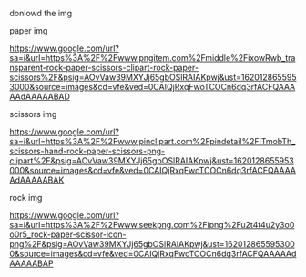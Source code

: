 donlowd the img 


paper img

https://www.google.com/url?sa=i&url=https%3A%2F%2Fwww.pngitem.com%2Fmiddle%2FixowRwb_transparent-rock-paper-scissors-clipart-rock-paper-scissors%2F&psig=AOvVaw39MXYJj65gbOSlRAIAKpwj&ust=1620128655953000&source=images&cd=vfe&ved=0CAIQjRxqFwoTCOCn6dq3rfACFQAAAAAdAAAAABAD


scissors img

https://www.google.com/url?sa=i&url=https%3A%2F%2Fwww.pinclipart.com%2Fpindetail%2FiTmobTh_scissors-hand-rock-paper-scissors-png-clipart%2F&psig=AOvVaw39MXYJj65gbOSlRAIAKpwj&ust=1620128655953000&source=images&cd=vfe&ved=0CAIQjRxqFwoTCOCn6dq3rfACFQAAAAAdAAAAABAK


rock img

https://www.google.com/url?sa=i&url=https%3A%2F%2Fwww.seekpng.com%2Fipng%2Fu2t4t4u2y3o0o0r5_rock-paper-scissor-icon-png%2F&psig=AOvVaw39MXYJj65gbOSlRAIAKpwj&ust=1620128655953000&source=images&cd=vfe&ved=0CAIQjRxqFwoTCOCn6dq3rfACFQAAAAAdAAAAABAP
